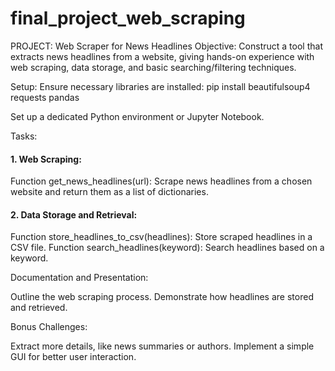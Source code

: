 # final_project_web_scraping

PROJECT: Web Scraper for News Headlines
Objective:
Construct a tool that extracts news headlines from a website, giving hands-on experience with web scraping, data storage, and basic searching/filtering techniques.

Setup:
Ensure necessary libraries are installed:
pip install beautifulsoup4 requests pandas

Set up a dedicated Python environment or Jupyter Notebook.

Tasks:

#### 1. Web Scraping:

   
Function get_news_headlines(url):
   Scrape news headlines from a chosen website and return them as a list of dictionaries.

#### 2. Data Storage and Retrieval:

   
Function store_headlines_to_csv(headlines):
   Store scraped headlines in a CSV file.
Function search_headlines(keyword):
 Search headlines based on a keyword.

Documentation and Presentation:

Outline the web scraping process.
Demonstrate how headlines are stored and retrieved.

Bonus Challenges:

Extract more details, like news summaries or authors.
Implement a simple GUI for better user interaction.

